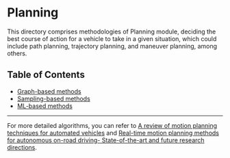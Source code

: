 # Planning

This directory comprises methodologies of Planning module, deciding the best course of action for a vehicle to take in a given situation, which could include path planning, trajectory planning, and maneuver planning, among others. 

## Table of Contents
* [Graph-based methods](graph_based.md)
* [Sampling-based methods](sampling_based.md)
* [ML-based methods](ML_based.md)

---

For more detailed algorithms, you can refer to [A review  of motion planning techniques for automated vehicles](https://www.researchgate.net/profile/Fawzi-Nashashibi/publication/284766879_A_Review_of_Motion_Planning_Techniques_for_Automated_Vehicles/links/565c22ac08aefe619b251d23/A-Review-of-Motion-Planning-Techniques-for-Automated-Vehicles.pdf) and [Real-time motion planning methods for autonomous on-road driving- State-of-the-art and future research directions](https://pdf.sciencedirectassets.com/271729/1-s2.0-S0968090X15X0009X/1-s2.0-S0968090X15003447/main.pdf?X-Amz-Security-Token=IQoJb3JpZ2luX2VjEH8aCXVzLWVhc3QtMSJHMEUCICJkDHo4q%2FoMabE%2F55TnAHKtHtEf9vWL58KBxRZKfucEAiEA%2FRRQR4yd3q13MIuwXvxssXyrL9RgYxrsciedwLcAOOcqvAUI6P%2F%2F%2F%2F%2F%2F%2F%2F%2F%2FARAFGgwwNTkwMDM1NDY4NjUiDDVVilQzCJRLDQfUkCqQBfwK1rFD2sNzMTaMBLtfCO%2B43NPu0Sf6LB8QqRdnc8okYqVVtjQY4gQtcSFg4kygRZUjFPKD%2FtNU95l4NfG6pcfGEXOZQh%2Fjqw3hG2hPB9O5urA9KJJptZlxS%2F7uVezyQaH3MHQkTnMfysJB8k%2FZ%2B7tZY7OdhX%2F4nS%2BJcsjAD9dtxdUhoZfGRp5brIEh5m7SrTg18hgKeo%2BlkjKILdx1v%2F%2FuVRMvrA0%2Bv8ZIMm6AVraRM5XnjRcO7jlUY%2BjaORqpoF6wMug%2Fri3z%2Fx2DkiGAbvpJhvzuOYZTbWAfk5zrzXjleAwig%2FYsVTB4bQHMxSarkWQcI8USeZRQv31urs1UcU4FluTBjQomD1nvbHRuMj0pOCm8Q%2B0XKJOneRmZnZ4ZA1lyH8s7xSgeMQ8mXLZpQBllEleNnEX7pgh%2BF7vluh6Ex5Xr96violec8JQGFXCffIJ3jb7mso2TuKkRp9e2BEsuvu76c4E4fIM1jl42PldjAqvWXR%2FEl31ZwLj6JmOiww1Rbt26cZjWNEvy%2FxQSSMng%2BDQ98middxfjMpTaMuAtE2zwbnA1snjWFg27S%2B3hduQaAOOD8%2FN6iqf28QF2868K29ylibsUCrYoH8rKYT%2F7%2FVseCn2vxlxPOLZaEudEDf3B9CMkPeGPYL%2FkW17aTJYDULkwwLVnNYZVNX1rMjn7LuxX3mOE95OIC5kI7NXSGaKh5j7Zttsap3wyG7d0lvs5OdOWYf60o6sKqpwJWNoSsQCWZ4UMSstmiZRouMEZK%2Bf1zbb5y8oMhkW0C05%2F%2FijACGO%2FuCWCFEhWRRtqRe5aMDyeO3yNCBnOToW2hjTrAiNHA1iYc6xDZFgqghHocvPtqCjRLuuzaIBV52HIo0bWMNzhiaUGOrEBhKlvMzsf%2F%2FOCQOb43InNCA3F%2F8p3wb9c%2FO1V8wmYCbttUluzYLU91Msn%2FifSd8dheNJaPJr6ceDLfP05q8UbQ38i0PT7GwGl57YWHJU9%2FDJDS9YPl0mm2LmC1eJT8P7FsWPJzj5XwqgCNIiC%2BwMl%2FH%2BmQkMBsRnPuV4Fc8Yo2iNCqPWMAu8%2BS%2BDL8HAlAKo7LjzBoMb4DAy2zXoj7AgmsyZch9eAb336XWPykePc%2Ba9K&X-Amz-Algorithm=AWS4-HMAC-SHA256&X-Amz-Date=20230703T070549Z&X-Amz-SignedHeaders=host&X-Amz-Expires=300&X-Amz-Credential=ASIAQ3PHCVTYSJ5KT24X%2F20230703%2Fus-east-1%2Fs3%2Faws4_request&X-Amz-Signature=fb078080ea4cbbaa60c8db1d19803202a8919134bfefcae577d0867a9b3975ac&hash=9c53dfa82668efd40b0d968081474afdd667562bcd3b92742dfb2c5c0b2dfb31&host=68042c943591013ac2b2430a89b270f6af2c76d8dfd086a07176afe7c76c2c61&pii=S0968090X15003447&tid=spdf-bb85c61c-c401-411a-97eb-1f9b0f7ef8ea&sid=f555142d355c7841a438864088602d45b919gxrqa&type=client&tsoh=d3d3LnNjaWVuY2VkaXJlY3QuY29t&ua=0f16520a5406555d5553&rr=7e0d4841ec518a84&cc=jp).